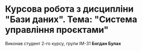 # Курсова робота з дисципліни "Бази даних". Тема: "Система управління проєктами"

Виконав студент 2-го курсу, групи ІМ-31 **Богдан Булах**
